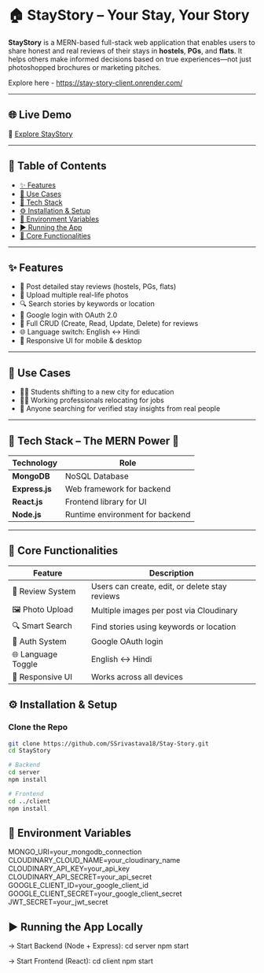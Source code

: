 # 🏠 StayStory – Your Stay, Your Story

**StayStory** is a MERN-based full-stack web application that enables users to share honest and real reviews of their stays in **hostels**, **PGs**, and **flats**. It helps others make informed decisions based on true experiences—not just photoshopped brochures or marketing pitches.

Explore here - https://stay-story-client.onrender.com/  

---

## 🌐 Live Demo

🔗 [Explore StayStory](https://www.linkedin.com/posts/stay-story-416730370_staystory-realstays-hostelreview-activity-7342958361568530433-Ol9N?utm_source=share&utm_medium=member_desktop&rcm=ACoAAFvxyVIBBpo1V1vRF44_j72jGZZK66AX-0o)

---

## 📖 Table of Contents

- [✨ Features](#-features)
- [🎯 Use Cases](#-use-cases)
- [🧰 Tech Stack](#-tech-stack)
- [⚙️ Installation & Setup](#️-installation--setup)
- [🔐 Environment Variables](#-environment-variables)
- [▶️ Running the App](#️-running-the-app)
- [🌟 Core Functionalities](#-core-functionalities)

---

## ✨ Features

- 📝 Post detailed stay reviews (hostels, PGs, flats)
- 📸 Upload multiple real-life photos
- 🔍 Search stories by keywords or location
- 🔐 Google login with OAuth 2.0
- 🧰 Full CRUD (Create, Read, Update, Delete) for reviews
- 🌐 Language switch: English ↔ Hindi
- 📱 Responsive UI for mobile & desktop

---

## 🎯 Use Cases

- 🧑‍🎓 Students shifting to a new city for education
- 👩‍💼 Working professionals relocating for jobs
- 🧭 Anyone searching for verified stay insights from real people

---


## 🧰 Tech Stack – The MERN Power 💪

| Technology | Role                 |
|------------|----------------------|
| **MongoDB**| NoSQL Database       |
| **Express.js** | Web framework for backend |
| **React.js**   | Frontend library for UI |
| **Node.js**    | Runtime environment for backend |

---


## 🌟 Core Functionalities
| Feature            | Description                                    |
| ------------------ | ---------------------------------------------- |
| 🧾 Review System   | Users can create, edit, or delete stay reviews |
| 🖼 Photo Upload    | Multiple images per post via Cloudinary         |
| 🔍 Smart Search    | Find stories using keywords or location        |
| 🔐 Auth System     | Google OAuth login                             |
| 🌐 Language Toggle | English ↔ Hindi                                |
| 🎨 Responsive UI   | Works across all devices                       |

## ⚙️ Installation & Setup

### Clone the Repo

```bash
git clone https://github.com/SSrivastava18/Stay-Story.git
cd StayStory

# Backend
cd server
npm install

# Frontend
cd ../client
npm install
```

## 🔐 Environment Variables

MONGO_URI=your_mongodb_connection
CLOUDINARY_CLOUD_NAME=your_cloudinary_name
CLOUDINARY_API_KEY=your_api_key
CLOUDINARY_API_SECRET=your_api_secret
GOOGLE_CLIENT_ID=your_google_client_id
GOOGLE_CLIENT_SECRET=your_google_client_secret
JWT_SECRET=your_jwt_secret


## ▶️ Running the App Locally

  -> Start Backend (Node + Express):
    cd server
    npm start
    
  -> Start Frontend (React):
    cd client
    npm start





    
  



